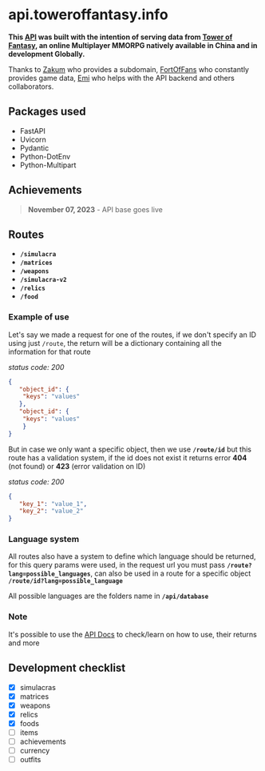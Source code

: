 # api.toweroffantasy.info

**This [API](https://api.toweroffantasy.info/docs) was built with the intention of serving data from [Tower of Fantasy](https://www.toweroffantasy-global.com), an online Multiplayer MMORPG natively available in China and in development Globally.**

Thanks to [Zakum](https://github.com/whotookzakum) who provides a subdomain, [FortOfFans](https://github.com/FortOfFans) who constantly provides game data, [Emi](https://github.com/eminentglory) who helps with the API backend and others collaborators.

## Packages used

* FastAPI
* Uvicorn
* Pydantic
* Python-DotEnv
* Python-Multipart

## Achievements

> **November 07, 2023** - API base goes live

## Routes

* **`/simulacra`**
* **`/matrices`**
* **`/weapons`**
* **`/simulacra-v2`**
* **`/relics`**
* **`/food`**

### Example of use

Let's say we made a request for one of the routes, if we don't specify an ID using just `/route`, the return will be a dictionary containing all the information for that route

*status code: 200*

```json
{
   "object_id": {
	"keys": "values"
   },
   "object_id": {
	"keys": "values"
    }
}
```

But in case we only want a specific object, then we use **`/route/id`** but this route has a validation system, if the id does not exist it returns error **404** (not found) or **423** (error validation on ID)

_status code: 200_

```json
{
   "key_1": "value_1",
   "key_2": "value_2"
}
```

### Language system

All routes also have a system to define which language should be returned, for this query params were used, in the request url you must pass **`/route?lang=possible_languages`**, can also be used in a route for a specific object **`/route/id?lang=possible_language`**

All possible languages are the folders name in **`/api/database`**

### Note

It's possible to use the [API Docs](https://api.toweroffantasy.info/docs) to check/learn on how to use, their returns and more

## Development checklist

* [X] simulacras
* [X] matrices
* [X] weapons
* [X] relics
* [X] foods
* [ ] items
* [ ] achievements
* [ ] currency
* [ ] outfits
